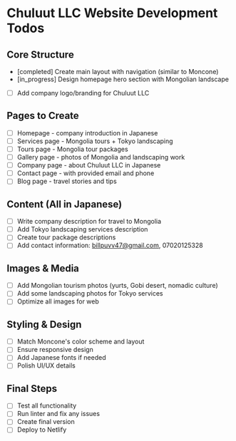 # Chuluut LLC Website Development Todos

## Core Structure
- [completed] Create main layout with navigation (similar to Moncone)
- [in_progress] Design homepage hero section with Mongolian landscape
- [ ] Add company logo/branding for Chuluut LLC

## Pages to Create
- [ ] Homepage - company introduction in Japanese
- [ ] Services page - Mongolia tours + Tokyo landscaping
- [ ] Tours page - Mongolia tour packages
- [ ] Gallery page - photos of Mongolia and landscaping work
- [ ] Company page - about Chuluut LLC in Japanese
- [ ] Contact page - with provided email and phone
- [ ] Blog page - travel stories and tips

## Content (All in Japanese)
- [ ] Write company description for travel to Mongolia
- [ ] Add Tokyo landscaping services description
- [ ] Create tour package descriptions
- [ ] Add contact information: billpuvv47@gmail.com, 07020125328

## Images & Media
- [ ] Add Mongolian tourism photos (yurts, Gobi desert, nomadic culture)
- [ ] Add some landscaping photos for Tokyo services
- [ ] Optimize all images for web

## Styling & Design
- [ ] Match Moncone's color scheme and layout
- [ ] Ensure responsive design
- [ ] Add Japanese fonts if needed
- [ ] Polish UI/UX details

## Final Steps
- [ ] Test all functionality
- [ ] Run linter and fix any issues
- [ ] Create final version
- [ ] Deploy to Netlify
